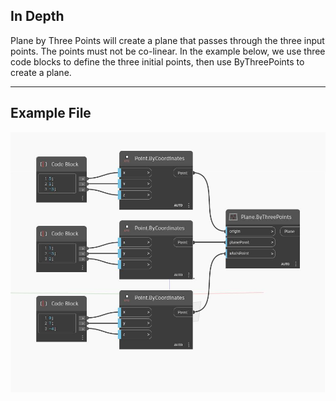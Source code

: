 ## In Depth
Plane by Three Points will create a plane that passes through the three input points. The points must not be co-linear. In the example below, we use three code blocks to define the three initial points, then use ByThreePoints to create a plane.
___
## Example File

![ByThreePoints](./Autodesk.DesignScript.Geometry.Plane.ByThreePoints_img.jpg)

